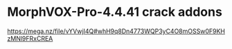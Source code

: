 # MorphVOX-Pro-4.4.41 crack addons
https://mega.nz/file/vYVwjI4Q#whH9q8Dn4773WQP3yC4O8mOSSw0F9KHzMNl9FRxCREA
